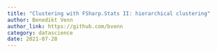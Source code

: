 ```yaml
---
title: "Clustering with FSharp.Stats II: hierarchical clustering"
author: Benedikt Venn
author_link: https://github.com/bvenn
category: datascience
date: 2021-07-28
---
```

